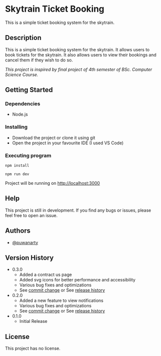 # Skytrain Ticket Booking

This is a simple ticket booking system for the skytrain.

## Description

This is a simple ticket booking system for the skytrain. It allows users to book tickets for the skytrain. It also allows users to view their bookings and cancel them if they wish to do so.

_This project is inspired by final project of 4th semester of BSc. Computer Science Course._

## Getting Started

### Dependencies

- Node.js

### Installing

- Download the project or clone it using git
- Open the project in your favourite IDE (I used VS Code)

### Executing program

```
npm install
```

```
npm run dev
```

Project will be running on <http://localhost:3000>

## Help

This project is still in development. If you find any bugs or issues, please feel free to open an issue.

## Authors

- [@puwanarty](https://github.com/puwanarty)

## Version History

- 0.3.0
  - Added a contract us page
  - Added svg icons for better performance and accessibility
  - Various bug fixes and optimizations
  - See [commit change](https://github.com/puwanarty/skytrain-ticket-booking/commits/v0.3.0) or See [release history](https://github.com/puwanarty/skytrain-ticket-booking/tags)
- 0.2.0
  - Added a new feature to view notifications
  - Various bug fixes and optimizations
  - See [commit change](https://github.com/puwanarty/skytrain-ticket-booking/commits/v0.2.0) or See [release history](https://github.com/puwanarty/skytrain-ticket-booking/tags)
- 0.1.0
  - Initial Release

## License

This project has no license.
